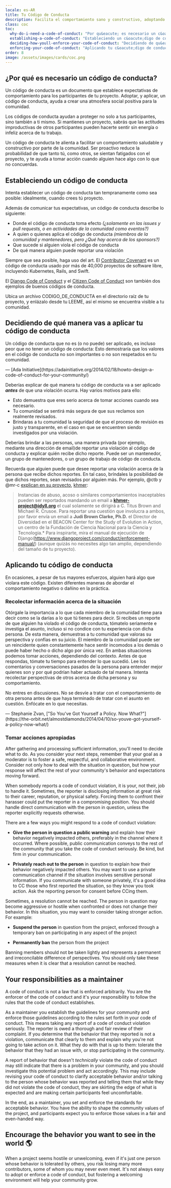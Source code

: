 ```yaml
---
locale: es-AR
title: Tu Código de Conducta
description: Facilita el comportamiento sano y constructivo, adoptando y aplicando un c&oacute;digo de conducta.
class: coc
toc:
  why-do-i-need-a-code-of-conduct: "Por qu&eacute; es necesario un c&oacute;digo de conducta?"
  establishing-a-code-of-conduct: "Estableciendo un c&oacute;digo de conducta"
  deciding-how-youll-enforce-your-code-of-conduct: "Decidiendo de qu&eacute; manera vas a aplicar tu c&oacute;digo de conducta"
  enforcing-your-code-of-conduct: "Aplicando tu c&oacute;digo de conducta"
order: 8
image: /assets/images/cards/coc.png
---
```


## ¿Por qu&eacute; es necesario un c&oacute;digo de conducta?

Un c&oacute;digo de conducta es un documento que establece expectativas de comportamiento para los participantes de tu proyecto. Adoptar, y aplicar, un c&oacute;digo de conducta, ayuda a crear una atmosfera social positiva para la comunidad.

Los c&oacute;digos de conducta ayudan a proteger no solo a tus participantes, sino tambi&eacute;n a ti mismo. Si mantienes un proyecto, sabr&aacute;s que las actitudes improductivas de otros participantes pueden hacerte sentir sin energ&iacute;a o infeliz acerca de tu trabajo.

Un c&oacute;digo de conducta te alienta a facilitar un comportamiento saludable y constructivo por parte de la comunidad. Ser proactivo reduce la probabilidad de que tanto t&uacute;, como otros, se sientan fatigados con el proyecto, y te ayuda a tomar acci&oacute;n cuando alguien hace algo con lo que no concuerdas.

## Estableciendo un c&oacute;digo de conducta

Intenta establecer un c&oacute;digo de conducta tan tempranamente como sea posible: idealmente, cuando crees t&uacute; proyecto.

Adem&aacute;s de comunicar tus expectativas, un c&oacute;digo de conducta describe lo siguiente:
*	Donde el c&oacute;digo de conducta toma efecto _(¿solamente en las issues y pull requests, o en actividades de la comunidad como eventos?)_
*	A quien o quienes aplica el c&oacute;digo de conducta _(miembros de la comunidad y mantenedores, pero ¿Qu&eacute; hay acerca de los sponsors?)_
*	Que sucede si alguien viola el c&oacute;digo de conducta
*	De qu&eacute; manera alguien puede reportar una violaci&oacute;n

Siempre que sea posible, haga uso del art. El [Contributor Covenant](http://contributor-covenant.org/) es un c&oacute;digo de conducta usado por m&aacute;s de 40,000 proyectos de software libre, incluyendo Kubernetes, Rails, and Swift.

El [Django Code of Conduct](https://www.djangoproject.com/conduct/) y el [Citizen Code of Conduct](http://citizencodeofconduct.org/) son tambi&eacute;n dos ejemplos de buenos c&oacute;digos de conducta.

Ubica un archivo CODIGO_DE_CONDUCTA en el directorio ra&iacute;z de tu proyecto, y enl&aacute;zalo desde tu LEEME, as&iacute; el mismo se encuentra visible a tu comunidad.

## Decidiendo de qu&eacute; manera vas a aplicar tu c&oacute;digo de conducta

<aside markdown="1" class="pquote">
  Un c&oacute;digo de conducta que no es (o no puede) ser aplicado, es incluso peor que no tener un c&oacute;digo de conducta: Esto demostrar&iacute;a que los valores en el c&oacute;digo de conducta no son importantes o no son respetados en tu comunidad.
  <p markdown="1" class="pquote-credit">
— [Ada Initiative](https://adainitiative.org/2014/02/18/howto-design-a-code-of-conduct-for-your-community/)
  </p>
</aside>

Deber&iacute;as explicar de qu&eacute; manera tu c&oacute;digo de conducta va a ser aplicado **_antes_** de que una violaci&oacute;n ocurra. Hay varios motivos para ello:

*	Esto demuestra que eres serio acerca de tomar acciones cuando sea necesario.
*	Tu comunidad se sentir&aacute; m&aacute;s segura de que sus reclamos son realmente revisados.
*	Brindaras a tu comunidad la seguridad de que el proceso de revisi&oacute;n es justo y transparente, en el caso en que se encuentren siendo investigados por una violaci&oacute;n.

Deber&iacute;as brindar a las personas, una manera privada (por ejemplo, mediante una direcci&oacute;n de email)de reportar una violaci&oacute;n al c&oacute;digo de conducta y explicar qui&eacute;n recibe dicho reporte. Puede ser un mantenedor, un grupo de mantenedores, o un grupo de trabajo de c&oacute;digo de conducta.

Recuerda que alguien puede que desee reportar una violaci&oacute;n acerca de la persona que recibe dichos reportes. En tal caso, br&iacute;ndales la posibilidad de que dichos reportes, sean revisados por alguien m&aacute;s. Por ejemplo, @ctb y @mr-c [explican en su proyecto](https://github.com/dib-lab/khmer/blob/master/CODE_OF_CONDUCT.rst), [khmer](https://github.com/dib-lab/khmer):

>Instancias de abuso, acoso o similares comportamientos inaceptables pueden ser reportados mandando un email a **khmer-project@idyll.org** el cual solamente se dirigir&aacute; a C. Titus Brown and Michael R. Crusoe. Para reportar una cuesti&oacute;n que involucra a ambos, por favor env&iacute;a un email a **Judi Brown Clarke, Ph.D.** el Director de Diversidad en el BEACON Center for the Study of Evolution in Action, un centro de la Fundaci&oacute;n de Ciencia Nacional para la Ciencia y Tecnologia.*
Para inspirarte, mira el manual de ejecuci&oacute;n de Django(https://www.djangoproject.com/conduct/enforcement-manual/)  (aunque quiz&aacute;s no necesites algo tan amplio, dependiendo del tama&ntilde;o de tu proyecto).
## Aplicando tu c&oacute;digo de conducta
En ocasiones, a pesar de tus mayores esfuerzos, alguien har&aacute; algo que violara este c&oacute;digo. Existen diferentes maneras de abordar el comportamiento negativo o da&ntilde;ino en la pr&aacute;ctica.
### Recolectar informaci&oacute;n acerca de la situaci&oacute;n
Ot&oacute;rgale la importancia a lo que cada miembro de la comunidad tiene para decir como se la dar&iacute;as a lo que t&uacute; tienes para decir. Si recibes un reporte de que alguien ha violado el c&oacute;digo de conducta, t&oacute;matelo seriamente e investiga el asunto, incluso si no condice con tu experiencia con dicha persona. De esta manera, demuestras a tu comunidad que valoras su perspectiva y conf&iacute;as en su juicio.
El miembro de la comunidad puede ser un reincidente quien constantemente hace sentir incomodos a los dem&aacute;s o puede haber hecho o dicho algo por &uacute;nica vez. En ambas situaciones podemos tomar acciones, dependiendo del contexto.
Antes de que respondas, t&oacute;mate tu tiempo para entender lo que sucedi&oacute;. Lee los comentarios y conversaciones pasados de la persona para entender mejor quienes son y por qu&eacute; podr&iacute;an haber actuado de tal manera. Intenta recolectar perspectivas de otros acerca de dicha persona y su comportamiento.
<aside markdown="1" class="pquote">
  No entres en discusiones. No se desv&iacute;e a tratar con el comportamiento de otra persona antes de que haya terminado de tratar con el asunto en cuesti&oacute;n. Enf&oacute;cate en lo que necesitas.
  <p markdown="1" class="pquote-credit">
— Stephanie Zvan, ["So You've Got Yourself a Policy. Now What?"](https://the-orbit.net/almostdiamonds/2014/04/10/so-youve-got-yourself-a-policy-now-what/)
  </p>
</aside>

### Tomar acciones apropiadas

After gathering and processing sufficient information, you'll need to decide what to do. As you consider your next steps, remember that your goal as a moderator is to foster a safe, respectful, and collaborative environment. Consider not only how to deal with the situation in question, but how your response will affect the rest of your community's behavior and expectations moving forward.

When somebody reports a code of conduct violation, it is your, not their, job to handle it. Sometimes, the reporter is disclosing information at great risk to their career, reputation, or physical safety. Forcing them to confront their harasser could put the reporter in a compromising position. You should handle direct communication with the person in question, unless the reporter explicitly requests otherwise.

There are a few ways you might respond to a code of conduct violation:

* **Give the person in question a public warning** and explain how their behavior negatively impacted others, preferably in the channel where it occurred. Where possible, public communication conveys to the rest of the community that you take the code of conduct seriously. Be kind, but firm in your communication.

* **Privately reach out to the person** in question to explain how their behavior negatively impacted others. You may want to use a private communication channel if the situation involves sensitive personal information. If you communicate with someone privately, it's a good idea to CC those who first reported the situation, so they know you took action. Ask the reporting person for consent before CCing them.

Sometimes, a resolution cannot be reached. The person in question may become aggressive or hostile when confronted or does not change their behavior. In this situation, you may want to consider taking stronger action. For example:

* **Suspend the person** in question from the project, enforced through a temporary ban on participating in any aspect of the project

* **Permanently ban** the person from the project

Banning members should not be taken lightly and represents a permanent and irreconcilable difference of perspectives. You should only take these measures when it is clear that a resolution cannot be reached.

## Your responsibilities as a maintainer

A code of conduct is not a law that is enforced arbitrarily. You are the enforcer of the code of conduct and it's your responsibility to follow the rules that the code of conduct establishes.

As a maintainer you establish the guidelines for your community and enforce those guidelines according to the rules set forth in your code of conduct. This means taking any report of a code of conduct violation seriously. The reporter is owed a thorough and fair review of their complaint. If you determine that the behavior that they reported is not a violation, communicate that clearly to them and explain why you're not going to take action on it. What they do with that is up to them: tolerate the behavior that they had an issue with, or stop participating in the community.

A report of behavior that doesn't _technically_ violate the code of conduct may still indicate that there is a problem in your community, and you should investigate this potential problem and act accordingly. This may include revising your code of conduct to clarify acceptable behavior and/or talking to the person whose behavior was reported and telling them that while they did not violate the code of conduct, they are skirting the edge of what is expected and are making certain participants feel uncomfortable.

In the end, as a maintainer, you set and enforce the standards for acceptable behavior. You have the ability to shape the community values of the project, and participants expect you to enforce those values in a fair and even-handed way.

## Encourage the behavior you want to see in the world 🌎

When a project seems hostile or unwelcoming, even if it's just one person whose behavior is tolerated by others, you risk losing many more contributors, some of whom you may never even meet. It's not always easy to adopt or enforce a code of conduct, but fostering a welcoming environment will help your community grow.

